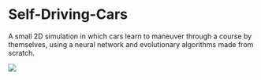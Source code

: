 # Self-Driving-Cars

A small 2D simulation in which cars learn to maneuver through a
course by themselves, using a neural network and evolutionary
algorithms made from scratch.

![](https://github.com/RadeRokada/Self-Driving-Cars/blob/main/gif.gif)

